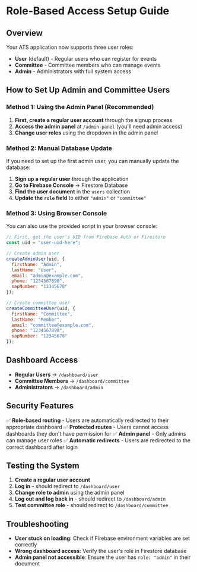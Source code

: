 # Role-Based Access Setup Guide

## Overview
Your ATS application now supports three user roles:
- **User** (default) - Regular users who can register for events
- **Committee** - Committee members who can manage events
- **Admin** - Administrators with full system access

## How to Set Up Admin and Committee Users

### Method 1: Using the Admin Panel (Recommended)

1. **First, create a regular user account** through the signup process
2. **Access the admin panel** at `/admin-panel` (you'll need admin access)
3. **Change user roles** using the dropdown in the admin panel

### Method 2: Manual Database Update

If you need to set up the first admin user, you can manually update the database:

1. **Sign up a regular user** through the application
2. **Go to Firebase Console** → Firestore Database
3. **Find the user document** in the `users` collection
4. **Update the `role` field** to either `"admin"` or `"committee"`

### Method 3: Using Browser Console

You can also use the provided script in your browser console:

```javascript
// First, get the user's UID from Firebase Auth or Firestore
const uid = "user-uid-here";

// Create admin user
createAdminUser(uid, {
  firstName: "Admin",
  lastName: "User", 
  email: "admin@example.com",
  phone: "1234567890",
  sapNumber: "12345678"
});

// Create committee user
createCommitteeUser(uid, {
  firstName: "Committee",
  lastName: "Member",
  email: "committee@example.com", 
  phone: "1234567890",
  sapNumber: "12345678"
});
```

## Dashboard Access

- **Regular Users** → `/dashboard/user`
- **Committee Members** → `/dashboard/committee`  
- **Administrators** → `/dashboard/admin`

## Security Features

✅ **Role-based routing** - Users are automatically redirected to their appropriate dashboard
✅ **Protected routes** - Users cannot access dashboards they don't have permission for
✅ **Admin panel** - Only admins can manage user roles
✅ **Automatic redirects** - Users are redirected to the correct dashboard after login

## Testing the System

1. **Create a regular user account**
2. **Log in** - should redirect to `/dashboard/user`
3. **Change role to admin** using the admin panel
4. **Log out and log back in** - should redirect to `/dashboard/admin`
5. **Test committee role** - should redirect to `/dashboard/committee`

## Troubleshooting

- **User stuck on loading**: Check if Firebase environment variables are set correctly
- **Wrong dashboard access**: Verify the user's role in Firestore database
- **Admin panel not accessible**: Ensure the user has `role: "admin"` in their document 